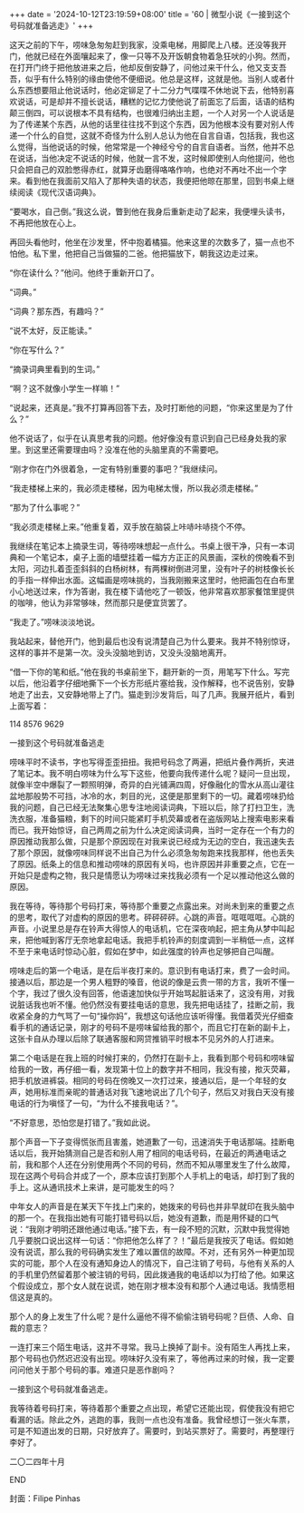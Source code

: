 +++
date = '2024-10-12T23:19:59+08:00'
title = '60 | 微型小说《一接到这个号码就准备逃走》'
+++

这天之前的下午，唠味急匆匆赶到我家，没乘电梯，用脚爬上八楼。还没等我开门，他就已经在外面嚷起来了，像一只等不及开饭朝食物着急狂吠的小狗。然而，在打开门终于把他放进来之后，他却反倒安静了，问他过来干什么，他又支支吾吾，似乎有什么特别的缘由使他不便细说。他总是这样，这就是他。当别人或者什么东西想要阻止他说话时，他必定铆足了十二分力气喋喋不休地说下去，他特别喜欢说话，可是却并不擅长说话，糟糕的记忆力使他说了前面忘了后面，话语的结构颠三倒四，可以说根本不具有结构，也很难归纳出主题，一个人对另一个人说话是为了传递某个东西，从他的话里往往找不到这个东西，因为他根本没有要对别人传递一个什么的自觉，这就不奇怪为什么别人总认为他在自言自语，包括我，我也这么觉得，当他说话的时候，他常常是一个神经兮兮的自言自语者。当然，他并不总在说话，当他决定不说话的时候，他就一言不发，这时候即使别人向他提问，他也只会把自己的双脸憋得赤红，就算牙齿磨得咯咯作响，也绝对不再吐不出一个字来。看到他在我面前又陷入了那种失语的状态，我便把他晾在那里，回到书桌上继续阅读《现代汉语词典》。

“要喝水，自己倒。”我这么说，瞥到他在我身后重新走动了起来，我便埋头读书，不再把他放在心上。

再回头看他时，他坐在沙发里，怀中抱着橘猫。他来这里的次数多了，猫一点也不怕他。私下里，他把自己当做猫的二爸。他把猫放下，朝我这边走过来。

“你在读什么？”他问。他终于重新开口了。

“词典。”

“词典？那东西，有趣吗？”

“说不太好，反正能读。”

“你在写什么？”

“摘录词典里看到的生词。”

“啊？这不就像小学生一样嘛！”

“说起来，还真是。”我不打算再回答下去，及时打断他的问题，“你来这里是为了什么？”

他不说话了，似乎在认真思考我的问题。他好像没有意识到自己已经身处我的家里。到这里还需要理由吗？没准在他的头脑里真的不需要吧。

“刚才你在门外很着急，一定有特别重要的事吧？”我继续问。

“我走楼梯上来的，我必须走楼梯，因为电梯太慢，所以我必须走楼梯。”

“那为了什么事呢？”

“我必须走楼梯上来。”他重复着，双手放在脑袋上咔哧咔哧挠个不停。

我继续在笔记本上摘录生词，等待唠味想起一点什么。书桌上很干净，只有一本词典和一个笔记本，桌子上面的墙壁挂着一幅方方正正的风景画，深秋的傍晚看不到太阳，河边扎着歪歪斜斜的白杨树林，有两棵树倒进河里，没有叶子的树枝像长长的手指一样伸出水面。这幅画是唠味挑的，当我刚搬来这里时，他把画包在白布里小心地送过来，作为答谢，我在楼下请他吃了一顿饭，他非常喜欢那家餐馆里提供的咖啡，他认为非常够味，然而那只是便宜货罢了。

“我走了。”唠味淡淡地说。

我站起来，替他开门，他到最后也没有说清楚自己为什么要来。我并不特别惊讶，这样的事并不是第一次。没头没脑地到访，又没头没脑地离开。

“借一下你的笔和纸。”他在我的书桌前坐下，翻开新的一页，用笔写下什么。写完以后，他沿着字仔细地撕下一个长方形纸片塞给我，没作解释，也不说告别，安静地走了出去，又安静地带上了门。猫走到沙发背后，叫了几声。我展开纸片，看到上面写着：

114 8576 9629

一接到这个号码就准备逃走

唠味平时不读书，字也写得歪歪扭扭。我把号码念了两遍，把纸片叠作两折，夹进了笔记本。我不明白唠味为什么写下这些，他要向我传递什么呢？疑问一旦出现，就像半空中爆裂了一颗照明弹，奇异的白光铺满四周，好像融化的雪水从高山灌往盆地那般势不可挡，冰冷的水，刺目的光，这便是那里剩下的一切。藏着唠味扔给我的问题，自己已经无法聚集心思专注地阅读词典，下班以后，除了打扫卫生，洗洗衣服，准备猫粮，剩下的时间只能紧盯手机荧幕或者在盗版网站上搜索电影来看而已。我开始惊讶，自己两周之前为什么决定阅读词典，当时一定存在一个有力的原因推动我那么做，只是那个原因现在对我来说已经成为无边的空白，我迅速失去了那个原因，就像唠味同样说不出自己为什么必须急匆匆跑来找我那样，他也丢失了原因。纸条上的信息和推动唠味的原因有关吗，也许原因并非重要之点，它在一开始只是虚构之物，我只是情愿认为唠味过来找我必须有一个足以推动他这么做的原因。

我在等待，等待那个号码打来，等待那个重要之点露出来。对尚未到来的重要之点的思考，取代了对虚构的原因的思考。砰砰砰砰。心跳的声音。哐哐哐哐。心跳的声音。小说里总是存在铃声大得惊人的电话机，它在深夜响起，把主角从梦中叫起来，把他喊到客厅无奈地拿起电话。我把手机铃声的刻度调到一半稍低一点，这样不至于来电话时惊动心脏，假如在梦中，如此强度的铃声也足够把自己叫醒。

唠味走后的第一个电话，是在后半夜打来的。意识到有电话打来，费了一会时间。接通以后，那边是一个男人粗野的嗓音，他说的像是云贵一带的方言，我听不懂一个字，我过了很久没有回答，他语速加快似乎开始骂起脏话来了，这没有用，对我说脏话我也听不懂。他仍然没有要挂电话的意思，我先把电话挂了，挂断之前，我收紧全身的力气骂了一句“操你妈”，我想这句话他应该听得懂。我借着荧光仔细查看手机的通话记录，刚才的号码不是唠味留给我的那个，而且它打在新的副卡上，这张卡自从办理以后除了联通客服和网贷推销平时根本不见另外的人打进来。

第二个电话是在我上班的时候打来的，仍然打在副卡上，我看到那个号码和唠味留给我的一致，再仔细一看，发现第十位上的数字并不相同，我没有接，揿灭荧幕，把手机放进裤袋。相同的号码在傍晚又一次打过来，接通以后，是一个年轻的女声，她用标准而亲昵的普通话对我飞速地说出了几个句子，然后又对我白天没有接电话的行为嗔怪了一句，“为什么不接我电话？”。

“不好意思，恐怕您是打错了。”我如此说。

那个声音一下子变得慌张而且害羞，她道歉了一句，迅速消失于电话那端。挂断电话以后，我开始猜测自己是否和别人用了相同的电话号码，在最近的两通电话之前，我和那个人还在分别使用两个不同的号码，然而不知从哪里发生了什么故障，现在这两个号码合并成了一个，原本应该打到那个人手机上的电话，却打到了我的手上。这从通讯技术上来讲，是可能发生的吗？

中年女人的声音是在某天下午找上门来的，她拨来的号码也并非早就印在我头脑中的那一个。在我指出她有可能打错号码以后，她没有道歉，而是用怀疑的口气说：“我刚才明明还跟他通过电话。”接下去，有一段不短的沉默，沉默中我觉得她几乎要脱口说出这样一句话：“你把他怎么样了？！”最后是我按灭了电话。假如她没有说谎，那么我的号码确实发生了难以置信的故障。不对，还有另外一种更加现实的可能，那个人在没有通知身边人的情况下，自己注销了号码，与他有关系的人的手机里仍然留着那个被注销的号码，因此拨通我的电话却以为打给了他。如果这个假设成立，那个女人就在说谎，她在刚才根本没有和那个人通过电话。我情愿相信这是真的。

那个人的身上发生了什么呢？是什么逼他不得不偷偷注销号码呢？巨债、人命、自裁的意志？

一连打来三个陌生电话，这并不寻常。我马上换掉了副卡。没有陌生人再找上来，那个号码也仍然迟迟没有出现。唠味好久没有来了，等他再过来的时候，我一定要问问他关于那个号码的事。难道只是恶作剧吗？

一接到这个号码就准备逃走。

我等待着号码打来，等待着那个重要之点出现，希望它还能出现，假使我没有把它看漏的话。除此之外，逃跑的事，我则一点也没有准备。我曾经想订一张火车票，可是不知道出发的日期，只好放弃了。需要时，到站买票好了。需要时，再整理行李好了。

二〇二四年十月

END

封面：Filipe Pinhas



